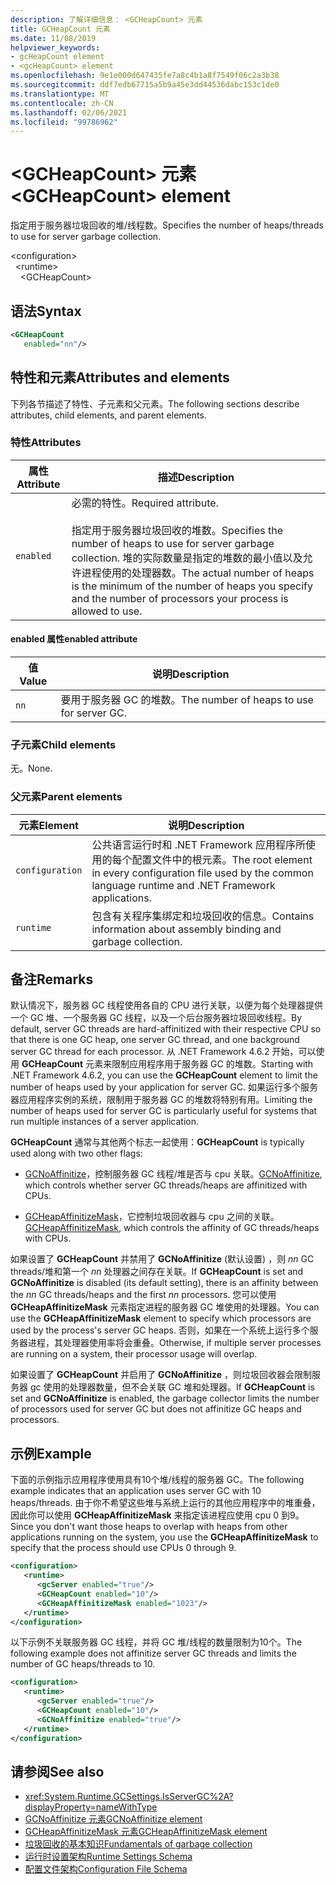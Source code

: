 ```yaml
---
description: 了解详细信息： <GCHeapCount> 元素
title: GCHeapCount 元素
ms.date: 11/08/2019
helpviewer_keywords:
- gcHeapCount element
- <gcHeapCount> element
ms.openlocfilehash: 9e1e000d647435fe7a8c4b1a8f7549f06c2a3b38
ms.sourcegitcommit: ddf7edb67715a5b9a45e3dd44536dabc153c1de0
ms.translationtype: MT
ms.contentlocale: zh-CN
ms.lasthandoff: 02/06/2021
ms.locfileid: "99786962"
---
```

# <a name="gcheapcount-element"></a><span data-ttu-id="8e98f-103">\<GCHeapCount> 元素</span><span class="sxs-lookup"><span data-stu-id="8e98f-103">\<GCHeapCount> element</span></span>

<span data-ttu-id="8e98f-104">指定用于服务器垃圾回收的堆/线程数。</span><span class="sxs-lookup"><span data-stu-id="8e98f-104">Specifies the number of heaps/threads to use for server garbage collection.</span></span>

\<configuration>\
&nbsp;&nbsp;\<runtime>\
&nbsp;&nbsp;&nbsp;&nbsp;\<GCHeapCount>

## <a name="syntax"></a><span data-ttu-id="8e98f-105">语法</span><span class="sxs-lookup"><span data-stu-id="8e98f-105">Syntax</span></span>

```xml
<GCHeapCount
   enabled="nn"/>
```

## <a name="attributes-and-elements"></a><span data-ttu-id="8e98f-106">特性和元素</span><span class="sxs-lookup"><span data-stu-id="8e98f-106">Attributes and elements</span></span>

<span data-ttu-id="8e98f-107">下列各节描述了特性、子元素和父元素。</span><span class="sxs-lookup"><span data-stu-id="8e98f-107">The following sections describe attributes, child elements, and parent elements.</span></span>

### <a name="attributes"></a><span data-ttu-id="8e98f-108">特性</span><span class="sxs-lookup"><span data-stu-id="8e98f-108">Attributes</span></span>

|<span data-ttu-id="8e98f-109">属性</span><span class="sxs-lookup"><span data-stu-id="8e98f-109">Attribute</span></span>|<span data-ttu-id="8e98f-110">描述</span><span class="sxs-lookup"><span data-stu-id="8e98f-110">Description</span></span>|
|---------------|-----------------|
|`enabled`|<span data-ttu-id="8e98f-111">必需的特性。</span><span class="sxs-lookup"><span data-stu-id="8e98f-111">Required attribute.</span></span><br /><br /><span data-ttu-id="8e98f-112">指定用于服务器垃圾回收的堆数。</span><span class="sxs-lookup"><span data-stu-id="8e98f-112">Specifies the number of heaps to use for server garbage collection.</span></span> <span data-ttu-id="8e98f-113">堆的实际数量是指定的堆数的最小值以及允许进程使用的处理器数。</span><span class="sxs-lookup"><span data-stu-id="8e98f-113">The actual number of heaps is the minimum of the number of heaps you specify and the number of processors your process is allowed to use.</span></span> |

#### <a name="enabled-attribute"></a><span data-ttu-id="8e98f-114">enabled 属性</span><span class="sxs-lookup"><span data-stu-id="8e98f-114">enabled attribute</span></span>

|<span data-ttu-id="8e98f-115">值</span><span class="sxs-lookup"><span data-stu-id="8e98f-115">Value</span></span>|<span data-ttu-id="8e98f-116">说明</span><span class="sxs-lookup"><span data-stu-id="8e98f-116">Description</span></span>|
|-----------|-----------------|
|`nn`|<span data-ttu-id="8e98f-117">要用于服务器 GC 的堆数。</span><span class="sxs-lookup"><span data-stu-id="8e98f-117">The number of heaps to use for server GC.</span></span>|

### <a name="child-elements"></a><span data-ttu-id="8e98f-118">子元素</span><span class="sxs-lookup"><span data-stu-id="8e98f-118">Child elements</span></span>

<span data-ttu-id="8e98f-119">无。</span><span class="sxs-lookup"><span data-stu-id="8e98f-119">None.</span></span>

### <a name="parent-elements"></a><span data-ttu-id="8e98f-120">父元素</span><span class="sxs-lookup"><span data-stu-id="8e98f-120">Parent elements</span></span>

|<span data-ttu-id="8e98f-121">元素</span><span class="sxs-lookup"><span data-stu-id="8e98f-121">Element</span></span>|<span data-ttu-id="8e98f-122">说明</span><span class="sxs-lookup"><span data-stu-id="8e98f-122">Description</span></span>|
|-------------|-----------------|
|`configuration`|<span data-ttu-id="8e98f-123">公共语言运行时和 .NET Framework 应用程序所使用的每个配置文件中的根元素。</span><span class="sxs-lookup"><span data-stu-id="8e98f-123">The root element in every configuration file used by the common language runtime and .NET Framework applications.</span></span>|
|`runtime`|<span data-ttu-id="8e98f-124">包含有关程序集绑定和垃圾回收的信息。</span><span class="sxs-lookup"><span data-stu-id="8e98f-124">Contains information about assembly binding and garbage collection.</span></span>|

## <a name="remarks"></a><span data-ttu-id="8e98f-125">备注</span><span class="sxs-lookup"><span data-stu-id="8e98f-125">Remarks</span></span>

<span data-ttu-id="8e98f-126">默认情况下，服务器 GC 线程使用各自的 CPU 进行关联，以便为每个处理器提供一个 GC 堆、一个服务器 GC 线程，以及一个后台服务器垃圾回收线程。</span><span class="sxs-lookup"><span data-stu-id="8e98f-126">By default, server GC threads are hard-affinitized with their respective CPU so that there is one GC heap, one server GC thread, and one background server GC thread for each processor.</span></span> <span data-ttu-id="8e98f-127">从 .NET Framework 4.6.2 开始，可以使用 **GCHeapCount** 元素来限制应用程序用于服务器 GC 的堆数。</span><span class="sxs-lookup"><span data-stu-id="8e98f-127">Starting with .NET Framework 4.6.2, you can use the **GCHeapCount** element to limit the number of heaps used by your application for server GC.</span></span> <span data-ttu-id="8e98f-128">如果运行多个服务器应用程序实例的系统，限制用于服务器 GC 的堆数将特别有用。</span><span class="sxs-lookup"><span data-stu-id="8e98f-128">Limiting the number of heaps used for server GC is particularly useful for systems that run multiple instances of a server application.</span></span>

<span data-ttu-id="8e98f-129">**GCHeapCount** 通常与其他两个标志一起使用：</span><span class="sxs-lookup"><span data-stu-id="8e98f-129">**GCHeapCount** is typically used along with two other flags:</span></span>

- <span data-ttu-id="8e98f-130">[GCNoAffinitize](gcnoaffinitize-element.md)，控制服务器 GC 线程/堆是否与 cpu 关联。</span><span class="sxs-lookup"><span data-stu-id="8e98f-130">[GCNoAffinitize](gcnoaffinitize-element.md), which controls whether server GC threads/heaps are affinitized with CPUs.</span></span>

- <span data-ttu-id="8e98f-131">[GCHeapAffinitizeMask](gcheapaffinitizemask-element.md)，它控制垃圾回收器与 cpu 之间的关联。</span><span class="sxs-lookup"><span data-stu-id="8e98f-131">[GCHeapAffinitizeMask](gcheapaffinitizemask-element.md), which controls the affinity of GC threads/heaps with CPUs.</span></span>

<span data-ttu-id="8e98f-132">如果设置了 **GCHeapCount** 并禁用了 **GCNoAffinitize** (默认设置) ，则 *nn* GC threads/堆和第一个 *nn* 处理器之间存在关联。</span><span class="sxs-lookup"><span data-stu-id="8e98f-132">If **GCHeapCount** is set and **GCNoAffinitize** is disabled (its default setting), there is an affinity between the *nn* GC threads/heaps and the first *nn* processors.</span></span> <span data-ttu-id="8e98f-133">您可以使用 **GCHeapAffinitizeMask** 元素指定进程的服务器 GC 堆使用的处理器。</span><span class="sxs-lookup"><span data-stu-id="8e98f-133">You can use the **GCHeapAffinitizeMask** element to specify which processors are used by the process's server GC heaps.</span></span> <span data-ttu-id="8e98f-134">否则，如果在一个系统上运行多个服务器进程，其处理器使用率将会重叠。</span><span class="sxs-lookup"><span data-stu-id="8e98f-134">Otherwise, if multiple server processes are running on a system, their processor usage will overlap.</span></span>

<span data-ttu-id="8e98f-135">如果设置了 **GCHeapCount** 并启用了 **GCNoAffinitize** ，则垃圾回收器会限制服务器 gc 使用的处理器数量，但不会关联 GC 堆和处理器。</span><span class="sxs-lookup"><span data-stu-id="8e98f-135">If **GCHeapCount** is set and **GCNoAffinitize** is enabled, the garbage collector limits the number of processors used for server GC but does not affinitize GC heaps and processors.</span></span>

## <a name="example"></a><span data-ttu-id="8e98f-136">示例</span><span class="sxs-lookup"><span data-stu-id="8e98f-136">Example</span></span>

<span data-ttu-id="8e98f-137">下面的示例指示应用程序使用具有10个堆/线程的服务器 GC。</span><span class="sxs-lookup"><span data-stu-id="8e98f-137">The following example indicates that an application uses server GC with 10 heaps/threads.</span></span> <span data-ttu-id="8e98f-138">由于你不希望这些堆与系统上运行的其他应用程序中的堆重叠，因此你可以使用 **GCHeapAffinitizeMask** 来指定该进程应使用 cpu 0 到9。</span><span class="sxs-lookup"><span data-stu-id="8e98f-138">Since you don't want those heaps to overlap with heaps from other applications running on the system, you use the **GCHeapAffinitizeMask** to specify that the process should use CPUs 0 through 9.</span></span>

```xml
<configuration>
   <runtime>
      <gcServer enabled="true"/>
      <GCHeapCount enabled="10"/>
      <GCHeapAffinitizeMask enabled="1023"/>
   </runtime>
</configuration>
```

<span data-ttu-id="8e98f-139">以下示例不关联服务器 GC 线程，并将 GC 堆/线程的数量限制为10个。</span><span class="sxs-lookup"><span data-stu-id="8e98f-139">The following example does not affinitize server GC threads and limits the number of GC heaps/threads to 10.</span></span>

```xml
<configuration>
   <runtime>
      <gcServer enabled="true"/>
      <GCHeapCount enabled="10"/>
      <GCNoAffinitize enabled="true"/>
   </runtime>
</configuration>
```

## <a name="see-also"></a><span data-ttu-id="8e98f-140">请参阅</span><span class="sxs-lookup"><span data-stu-id="8e98f-140">See also</span></span>

- <xref:System.Runtime.GCSettings.IsServerGC%2A?displayProperty=nameWithType>
- [<span data-ttu-id="8e98f-141">GCNoAffinitize 元素</span><span class="sxs-lookup"><span data-stu-id="8e98f-141">GCNoAffinitize element</span></span>](gcnoaffinitize-element.md)
- [<span data-ttu-id="8e98f-142">GCHeapAffinitizeMask 元素</span><span class="sxs-lookup"><span data-stu-id="8e98f-142">GCHeapAffinitizeMask element</span></span>](gcheapaffinitizemask-element.md)
- [<span data-ttu-id="8e98f-143">垃圾回收的基本知识</span><span class="sxs-lookup"><span data-stu-id="8e98f-143">Fundamentals of garbage collection</span></span>](../../../../standard/garbage-collection/fundamentals.md)
- [<span data-ttu-id="8e98f-144">运行时设置架构</span><span class="sxs-lookup"><span data-stu-id="8e98f-144">Runtime Settings Schema</span></span>](index.md)
- [<span data-ttu-id="8e98f-145">配置文件架构</span><span class="sxs-lookup"><span data-stu-id="8e98f-145">Configuration File Schema</span></span>](../index.md)
